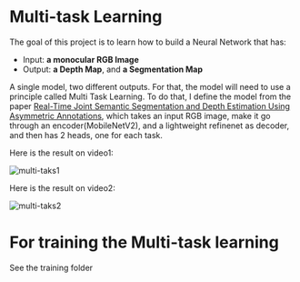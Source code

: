 # Multi-task Learning
The goal of this project is to learn how to build a Neural Network that has:
* Input: **a monocular RGB Image**
* Output: **a Depth Map**, and **a Segmentation Map**

A single model, two different outputs. For that, the model will need to use a principle called Multi Task Learning. To do that, I define the model from the paper [Real-Time Joint Semantic Segmentation and Depth Estimation Using Asymmetric Annotations](https://arxiv.org/pdf/1809.04766.pdf), which takes an input RGB image, make it go through an encoder(MobileNetV2), and a lightweight refinenet as decoder, and then has 2 heads, one for each task.

Here is the result on video1:

![multi-taks1](https://github.com/hankkkwu/multi-task-learning/blob/main/outputs/Residential.gif)


Here is the result on video2:

![multi-taks2](https://github.com/hankkkwu/multi-task-learning/blob/main/outputs/campus.gif)


# For training the Multi-task learning
See the training folder
